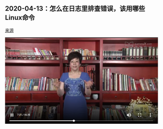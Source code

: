 ## 2020-04-13：怎么在日志里排查错误，该用哪些Linux命令

[来源](https://user.qzone.qq.com/3182319461/blog/1586736565.png)

![1595673783773](1595673783773.png)